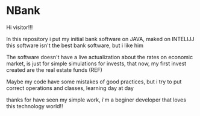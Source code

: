 # NBank

Hi visitor!!!

In this repository i put my initial bank software on JAVA, maked on INTELIJJ
this software isn't the best bank software, but i like him

The software doesn't have a live actualization about the rates on economic market,
is just for simple simulations for invests, that now, my first invest created are the
real estate funds (REF)

Maybe my code have some mistakes of good practices, but i try to put correct operations
and classes, learning day at day

thanks for have seen my simple work, i'm a beginer developer that loves this technology world!!

